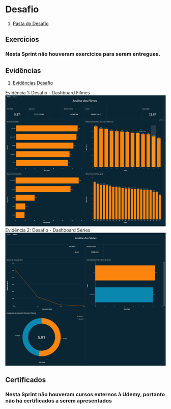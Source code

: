 # Desafio

1. [Pasta do Desafio](./Desafio/)

## Exercícios

### Nesta Sprint não houveram exercícios para serem entregues.

## Evidências

1. [Evidências Desafio](./Evidencias/)

Evidência 1: Desafio - Dashboard Filmes
![Evidência 1](./Evidencias/dashboard-movies.png)
Evidência 2: Desafio - Dashboard Séries
![Evidência 2](./Evidencias/dashboard-series.png)

## Certificados

### Nesta Sprint não houveram cursos externos à Udemy, portanto não há certificados a serem apresentados
